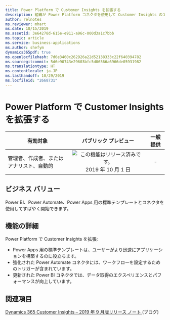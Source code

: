 ```yaml
---
title: Power Platform で Customer Insights を拡張する
description: 組織が Power Platform コネクタを使用して Customer Insights のエクスペリエンスを調整および拡張できるようにします。 
author: relnotes
ms.reviewer: mhart
ms.date: 10/15/2019
ms.assetid: 3e64278d-615e-e911-a96c-000d3a1c7bbb
ms.topic: article
ms.service: business-applications
ms.author: shefym
dynamics365pdf: true
ms.openlocfilehash: 7d6e3460c262926a22d52138333c22f640394782
ms.sourcegitcommit: 5d6e90743e29603bfc5d06566a6966de05931982
ms.translationtype: HT
ms.contentlocale: ja-JP
ms.lasthandoff: 10/29/2019
ms.locfileid: "2668731"
---
```

# <a name="extending-customer-insights-with-power-platform"></a>Power Platform で Customer Insights を拡張する


| 有効対象    |  パブリック プレビュー | 一般提供 | 
| ---------- | :----------: |:----------: |
|管理者、作成者、またはアナリスト、自動的|![この機能はリリース済みです。](/dynamics365-release-plan/media/green-checkmark.png "この機能はリリース済みです。") 2019 年 10 月 1 日| -|


## <a name="business-value"></a>ビジネス バリュー
<!-- bv start -->
Power BI、Power Automate、Power Apps 用の標準テンプレートとコネクタを使用してすばやく開始できます。

<!-- bv end -->



## <a name="feature-details"></a>機能の詳細
<!--feature detail start -->
Power Platform で Customer Insights を拡張:

- Power Apps 用の標準テンプレートは、ユーザーがより迅速にアプリケーションを構築するのに役立ちます。
- 強化された Power Automate コネクタには、ワークフローを設定するためのトリガーが含まれています。
- 更新された Power BI コネクタでは、データ取得のエクスペリエンスとパフォーマンスが向上しています。
<!--feature detail end -->










## <a name="see-also"></a>関連項目

[Dynamics 365 Customer Insights – 2019 年 9 月版リリース ノート ](https://cloudblogs.microsoft.com/dynamics365/it/2019/09/04/dynamics-365-customer-insights-september-2019-release-notes/) (ブログ)
